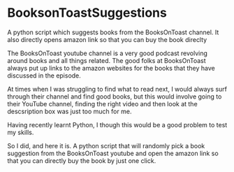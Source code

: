 # BooksonToastSuggestions
A python script which suggests books from the BooksOnToast channel. It also directly opens amazon link so that you can buy the book direclty

The BooksOnToast youtube channel is a very good podcast revolving around books and all things related.
The good folks at BooksOnToast always put up links to the amazon websites for the books that they have discussed in the episode.

At times when I was struggling to find what to read next, I would always surf through their channel and find good books, but 
this would involve going to their YouTube channel, finding the right video and then look at the descsription box was just too much for me.

Having recently learnt Python, I though this would be a good problem to test my skills.

So I did, and here it is. A python script that will randomly pick a book suggestion from the BooksOnToast youtube and open the amazon link
so that you can directly buy the book by just one click.
